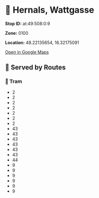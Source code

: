 # 🚉 Hernals, Wattgasse


**Stop ID:** at:49:508:0:9

**Zone:** 0100

**Location:** 48.22135654, 16.32175091

[Open in Google Maps](https://www.google.com/maps?q=48.22135654,16.32175091)

## 🚆 Served by Routes

### 🚊 Tram
- 2
- 2
- 2
- 2
- 2
- 2
- 2
- 43
- 43
- 43
- 43
- 43
- 43
- 44
- 9
- 9
- 9
- 9
- 9
- 9